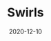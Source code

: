--- 
title: Swirls
date: '2020-12-10'
thumb_image: images/mar-5yo/5yo-mar-swirls.jpg
thumb_image_alt: Swirls
image: images/mar-5yo/5yo-mar-swirls.jpg
image_alt: Swirls
template: project  
---	